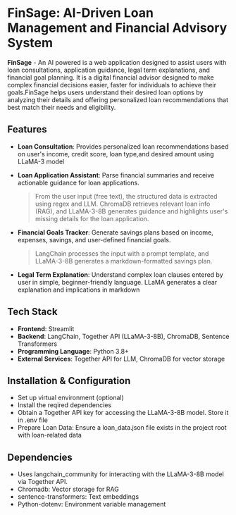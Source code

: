 # FinSage: AI-Driven Loan Management and Financial Advisory System

**FinSage** - An AI powered is a web application designed to assist users with loan consultations, application guidance, legal term explanations, and financial goal planning. It  is a digital financial advisor designed to make complex financial decisions easier, faster for individuals to achieve their goals.FinSage helps users understand their desired loan options by analyzing their details and offering personalized loan recommendations that best match their needs and eligibility.<br>

## Features
- **Loan Consultation**: Provides personalized loan recommendations based on user's income, credit score, loan type,and desired amount using LLaMA-3 model
- **Loan Application Assistant**: Parse financial summaries and receive actionable guidance for loan applications. 

   > From the user input (free text), the structured data is extracted using regex and LLM. ChromaDB retrieves relevant loan info (RAG), and LLaMA-3-8B generates guidance and highlights user's missing details for the loan application.

- **Financial Goals Tracker**: Generate savings plans based on income, expenses, savings, and user-defined financial goals.
   > LangChain processes the input with a prompt template, and LLaMA-3-8B generates a markdown-formatted savings plan.

- **Legal Term Explanation**: Understand complex loan clauses entered by user in simple, beginner-friendly language. LLaMA generates a clear explanation and implications in markdown



## Tech Stack
- **Frontend**: Streamlit
- **Backend**: LangChain, Together API (LLaMA-3-8B), ChromaDB, Sentence Transformers
- **Programming Language**: Python 3.8+
- **External Services**: Together API for LLM, ChromaDB for vector storage

## Installation & Configuration
- Set up virtual environment (optional)
- Install the reqired dependencies 
- Obtain a Together API key for accessing the LLaMA-3-8B model. Store it in .env file
- Prepare Loan Data: Ensure a loan_data.json file exists in the project root with loan-related data

## Dependencies
- Uses langchain_community for interacting with the LLaMA-3-8B model via Together API.
- Chromadb: Vector storage for RAG
- sentence-transformers: Text embeddings
- Python-dotenv: Environment variable management









